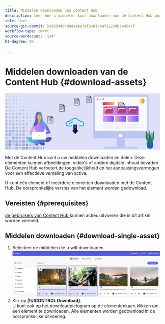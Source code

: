 ```yaml
---
title: Middelen downloaden van Content Hub
description: Leer hoe u middelen kunt downloaden van de Content Hub-portal
role: User
source-git-commit: 5a968440c8841abe7af2c81c4af12258b7e4547f
workflow-type: tm+mt
source-wordcount: '124'
ht-degree: 0%

---
```


# Middelen downloaden van de Content Hub {#download-assets}

<!-- ![Download assets](assets/download-asset.jpg) -->
![ de activa van de Download ](assets/download-asset-genstudio.jpeg)

Met de Content Hub kunt u uw middelen downloaden en delen. Deze elementen kunnen afbeeldingen, video&#39;s of andere digitale inhoud bevatten. De Content Hub verbetert de toegankelijkheid en het aanpassingsvermogen voor een effectieve verdeling van activa.

U kunt één element of meerdere elementen downloaden met de Content Hub. De oorspronkelijke versies van het element worden gedownload.

## Vereisten {#prerequisites}

[ de gebruikers van Content Hub ](deploy-content-hub.md#onboard-content-hub-users) kunnen acties uitvoeren die in dit artikel worden vermeld.

## Middelen downloaden {#download-single-asset}

1. Selecteer de middelen die u wilt downloaden.
   ![ Download enige activa ](assets/download-assets-new.jpg)
1. Klik op **[!UICONTROL Download]**. <br> U kunt ook op het downloadpictogram op de elementenkaart klikken om een element te downloaden.
Alle elementen worden gedownload in de oorspronkelijke uitvoering.
